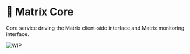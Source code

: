 # 🌌 Matrix Core
Core service driving the Matrix client-side interface and Matrix monitoring interface.

![WIP](https://img.shields.io/badge/%20%F0%9F%9A%A7%20-Work%20in%20progress-important)

